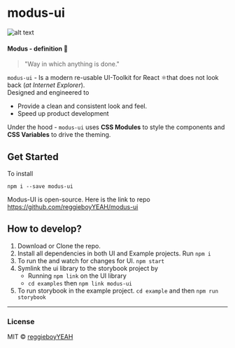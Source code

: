 # modus-ui

>
![alt text](https://img.shields.io/badge/Unstable-WorkInPorgress-red "Work in progress")

#### Modus - definition 📖
> "Way in which anything is done." 

`modus-ui` - Is a modern re-usable UI-Toolkit for React ⚛️that does not look back (*at Internet Explorer*).  
Designed and engineered to
 - Provide a clean and consistent look and feel.
 - Speed up product development 

Under the hood - `modus-ui` uses **CSS Modules** to style the components and **CSS Variables** to drive the theming.

## Get Started  

To install  

```
npm i --save modus-ui
```

Modus-UI is open-source. Here is the link to repo https://github.com/reggieboyYEAH/modus-ui

## How to develop?

 1. Download or Clone the repo.
 2. Install all dependencies in both UI and Example projects. Run `npm i`
 3. To run the and watch for changes for UI. `npm start`
 4. Symlink the ui library to the storybook project by
    - Running `npm link` on the UI library
    - `cd examples` then `npm link modus-ui`
 5. To run storybook in the example project. `cd example` and then `npm run storybook`



----
### License
MIT © [reggieboyYEAH](https://github.com/reggieboyYEAH)
